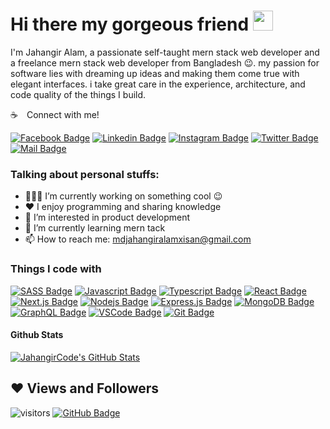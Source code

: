 <h1>Hi there my gorgeous friend  <img height='32em' src='https://user-images.githubusercontent.com/1303154/88677602-1635ba80-d120-11ea-84d8-d263ba5fc3c0.gif'/></h1>

<p>I'm Jahangir Alam, a passionate self-taught mern stack web developer and a freelance mern stack web developer from Bangladesh 😉. my passion for software lies with dreaming up ideas and making them come true with elegant interfaces. i take great care in the experience, architecture, and code quality of the things I build.</p>


:coffee:&emsp;Connect with me!

[![Facebook Badge](https://img.shields.io/badge/Facebook-1877F2?style=for-the-badge&logo=facebook&logoColor=white)](https://www.facebook.com/jahangirAxisan) [![Linkedin Badge](https://img.shields.io/badge/LinkedIn-0077B5?style=for-the-badge&logo=linkedin&logoColor=white)](https://www.linkedin.com/in/jahangiraxisan/) [![Instagram Badge](https://img.shields.io/badge/Instagram-E4405F?style=for-the-badge&logo=instagram&logoColor=white)](https://www.instagram.com/jahangiraxisan/) [![Twitter Badge](https://img.shields.io/badge/Twitter-1DA1F2?style=for-the-badge&logo=twitter&logoColor=white)](https://twitter.com/jahangiraxisan) [![Mail Badge](https://img.shields.io/badge/Gmail-D14836?style=for-the-badge&logo=gmail&logoColor=white)](mailto:mdjahangiralamxisan@gmail.com)


<h3>Talking about personal stuffs:</h3>

- 👨🏽‍💻 I’m currently working on something cool 😉
- ♥️ I enjoy programming and sharing knowledge
- 👀 I’m interested in product development
- 🌱 I’m currently learning mern tack
- 📫 How to reach me: mdjahangiralamxisan@gmail.com

#### <h3>Things I code with</h3>

[![SASS Badge](https://img.shields.io/badge/Sass-CC6699?style=for-the-badge&logo=sass&logoColor=white)](#) [![Javascript Badge](https://img.shields.io/badge/-Javascript-F0DB4F?style=for-the-badge&labelColor=black&logo=javascript&logoColor=F0DB4F)](#) [![Typescript Badge](https://img.shields.io/badge/-Typescript-007acc?style=for-the-badge&labelColor=black&logo=typescript&logoColor=007acc)](#) [![React Badge](https://img.shields.io/badge/-React-61DBFB?style=for-the-badge&labelColor=black&logo=react&logoColor=61DBFB)](#) [![Next.js Badge](https://img.shields.io/badge/next.js-000000?style=for-the-badge&logo=nextdotjs&logoColor=white)](#) [![Nodejs Badge](https://img.shields.io/badge/-Nodejs-3C873A?style=for-the-badge&labelColor=black&logo=node.js&logoColor=3C873A)](#) [![Express.js Badge](https://img.shields.io/badge/Express.js-000000?style=for-the-badge&logo=express&logoColor=white)](#) [![MongoDB Badge](https://img.shields.io/badge/MongoDB-4EA94B?style=for-the-badge&logo=mongodb&logoColor=white)](#) [![GraphQL Badge](https://img.shields.io/badge/-GraphQl-e535ab?style=for-the-badge&labelColor=black&logo=node.js&logoColor=e535ab)](#) [![VSCode Badge](https://img.shields.io/badge/Visual_Studio-5C2D91?style=for-the-badge&logo=visual%20studio&logoColor=white)](#) [![Git Badge](https://img.shields.io/badge/Git-F05032?style=for-the-badge&logo=git&logoColor=white)](#)

#### Github Stats

<!-- ![JahangirCodes's github stats](https://github-readme-stats.vercel.app/api?username=JahangirCode&count_private=true&theme=tokyonight&hide=contribs,prs) -->


<a href="https://github.com/JahangirCode/JahangirCode">
  <img align="center" src="https://github-readme-stats.vercel.app/api?username=JahangirCode&show_icons=true&line_height=27&count_private=true&title_color=ffffff&text_color=c9cacc&icon_color=2bbc8a&bg_color=1d1f21" alt="JahangirCode's GitHub Stats" />
</a>

<!-- <a href="https://github.com/JahangirCode/JahangirCode">
  <img align="center" src="https://github-readme-stats.vercel.app/api/top-langs/?username=JahangirCode&hide=java,html,tex&title_color=ffffff&text_color=c9cacc&icon_color=2bbc8a&bg_color=1d1f21&langs_count=3" />
</a> -->


## ❤ Views and Followers

![visitors](https://visitor-badge.glitch.me/badge?page_id=JahangirCode.JahangirCode) <a href="https://github.com/JahangirCode?tab=followers"><img src="https://img.shields.io/github/followers/JahangirCode?label=Followers&style=social" alt="GitHub Badge"></a>
